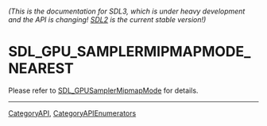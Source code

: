 ###### (This is the documentation for SDL3, which is under heavy development and the API is changing! [SDL2](https://wiki.libsdl.org/SDL2/) is the current stable version!)
# SDL_GPU_SAMPLERMIPMAPMODE_NEAREST

Please refer to [SDL_GPUSamplerMipmapMode](SDL_GPUSamplerMipmapMode) for details.

----
[CategoryAPI](CategoryAPI), [CategoryAPIEnumerators](CategoryAPIEnumerators)

